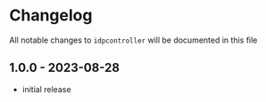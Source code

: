 # Changelog

All notable changes to `idpcontroller` will be documented in this file

## 1.0.0 - 2023-08-28

- initial release
